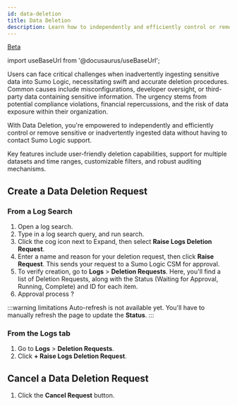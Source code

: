 ```yaml
---
id: data-deletion
title: Data Deletion
description: Learn how to independently and efficiently control or remove your sensitive data from Sumo Logic.
---
```


<head>
  <meta name="robots" content="noindex" />
</head>

<p><a href="/docs/beta"><span className="beta">Beta</span></a></p>

import useBaseUrl from '@docusaurus/useBaseUrl';

Users can face critical challenges when inadvertently ingesting sensitive data into Sumo Logic, necessitating swift and accurate deletion procedures. Common causes include misconfigurations, developer oversight, or third-party data containing sensitive information. The urgency stems from potential compliance violations, financial repercussions, and the risk of data exposure within their organization.

With Data Deletion, you're empowered to independently and efficiently control or remove sensitive or inadvertently ingested data without having to contact Sumo Logic support.

Key features include user-friendly deletion capabilities, support for multiple datasets and time ranges, customizable filters, and robust auditing mechanisms.

## Create a Data Deletion Request

### From a Log Search

1. Open a log search.
1. Type in a log search query, and run search.
1. Click the cog icon next to Expand, then select **Raise Logs Deletion Request**.
1. Enter a name and reason for your deletion request, then click **Raise Request**. This sends your request to a Sumo Logic CSM for approval.
1. To verify creation, go to **Logs** > **Deletion Requests**. Here, you'll find a list of Deletion Requests, along with the Status (Waiting for Approval, Running, Complete) and ID for each item.
1. Approval process ?

:::warning limitations
Auto-refresh is not available yet. You'll have to manually refresh the page to update the **Status**.
:::

### From the Logs tab

1. Go to **Logs** > **Deletion Requests**.
1. Click **+ Raise Logs Deletion Request**.

## Cancel a Data Deletion Request

1. Click the **Cancel Request** button.

<!-- is this available?
Auditing of the following activities:
-New Data Deletion Rule Addition, Deletion, Edit
-Number of Logs that have been masked/redacted/deleted.
-Daily Summary of Statistics, indicating number of queries matching each rule to make it easy for Admins to understand which rule still has data that is being hit.-->